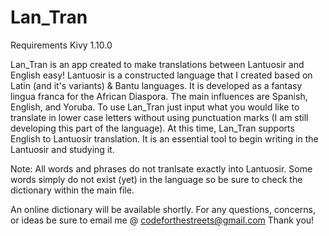 # Lan_Tran
Requirements Kivy 1.10.0

Lan_Tran is an app created to make translations between Lantuosir and English easy! 
Lantuosir is a constructed language that I created based on Latin (and it's variants)
& Bantu languages. It is developed as a fantasy lingua franca for the African Diaspora.
The main influences are Spanish, English, and Yoruba. To use Lan_Tran
just input what you would like to translate in lower case letters without using
punctuation marks (I am still developing this part of the language).
At this time, Lan_Tran supports English to Lantuosir translation.
It is an essential tool to begin writing in the Lantuosir and studying it.

Note: All words and phrases do not tranlsate exactly into Lantuosir. Some words
simply do not exist (yet) in the language so be sure to check the dictionary within the main
file. 

An online dictionary will be available shortly. 
For any questions, concerns, or ideas be sure to email me @ codeforthestreets@gmail.com
Thank you!



